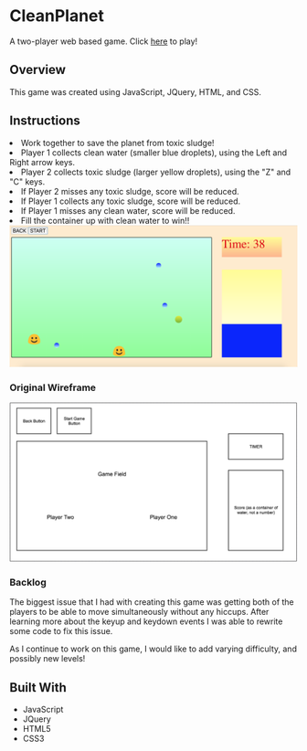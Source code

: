 # CleanPlanet

A two-player web based game. Click [here](https://arowland900.github.io/first-game/) to play!

## Overview

This game was created using JavaScript, JQuery, HTML, and CSS.

## Instructions
<li>Work together to save the planet from toxic sludge!</li>
<li>Player 1 collects clean water (smaller blue droplets), using the Left and Right arrow keys.</li>
<li>Player 2 collects toxic sludge (larger yellow droplets), using the "Z" and "C" keys.</li>
<li>If Player 2 misses any toxic sludge, score will be reduced.</li>
<li>If Player 1 collects any toxic sludge, score will be reduced.</li>
<li>If Player 1 misses any clean water, score will be reduced.</li>
<li>Fill the container up with clean water to win!!</li>

<img src='game_screenshot.png'>

### Original Wireframe
<img src='wireframe.png'>

### Backlog

The biggest issue that I had with creating this game was getting both of the players to be able to move simultaneously without any hiccups.  After learning more about the keyup and keydown events I was able to rewrite some code to fix this issue.  

As I continue to work on this game, I would like to add varying difficulty, and possibly new levels!

## Built With

* JavaScript
* JQuery
* HTML5
* CSS3
